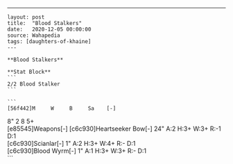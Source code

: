 ---
    layout: post
    title:  "Blood Stalkers"
    date:   2020-12-05 00:00:00
    source: Wahapedia
    tags: [daughters-of-khaine]
    ---
    
    **Blood Stalkers**
    
    **Stat Block**
    ```
    2/2 Blood Stalker
    ```
    
    ```
    [56f442]M     W     B     Sa    [-]
8"    2     8     5+    
[e85545]Weapons[-]
[c6c930]Heartseeker Bow[-]
24"    A:2    H:3+   W:3+   R:-1   D:1   
[c6c930]Scianlar[-]
1"     A:2    H:3+   W:4+   R:-    D:1   
[c6c930]Blood Wyrm[-]
1"     A:1    H:3+   W:3+   R:-    D:1   
    ```
    
    
    
